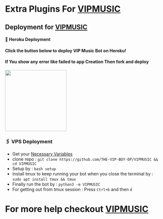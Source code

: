 # Extra Plugins For [VIPMUSIC](https://github.com/THE-VIP-BOY-OP/VIP-MUSIC)


## Deployment for [VIPMUSIC](https://github.com/THE-VIP-BOY-OP/VIP-MUSIC)

#### 🚀 Heroku Deployment

<h4>Click the button below to deploy VIP Music Bot on Heroku!</h4>    
<h4>If You show any error like failed to app Creation Then fork and deploy </h4>
<a href="https://dashboard.heroku.com/new?template=https://github.com/OWNERSYSTUMM/AAHANA-MUSIC"><img src="https://img.shields.io/badge/Deploy%20To%20Heroku-teal?style=for-the-badge&logo=heroku" width="200""/></a>


### 🖇 VPS Deployment
- Get your [Necessary Variables](https://github.com/OWNERSYSTUMM/AAHANA-MUSIC/blob/master/sample.env)
- clone repo : `git clone https://github.com/THE-VIP-BOY-OP/VIPMUSIC && cd VIPMUSIC`
- Setup by : `bash setup`
- Install tmux to keep running your bot when you close the terminal by :
`sudo apt install tmux && tmux`
- Finally run the bot by :
`python3 -m VIPMUSIC`
- For getting out from tmux session : Press `Ctrl+b` and then `d`<br>


# For more help checkout [VIPMUSIC](https://github.com/THE-VIP-BOY-OP/VIP-MUSIC)
